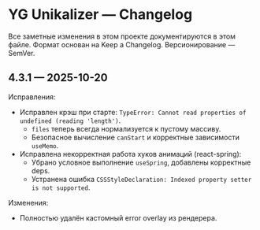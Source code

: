 # YG Unikalizer — Changelog

Все заметные изменения в этом проекте документируются в этом файле.
Формат основан на Keep a Changelog. Версионирование — SemVer.

## 4.3.1 — 2025-10-20
Исправления:
- Исправлен крэш при старте: `TypeError: Cannot read properties of undefined (reading 'length')`.
  - `files` теперь всегда нормализуется к пустому массиву.
  - Безопасное вычисление `canStart` и корректные зависимости `useMemo`.
- Исправлена некорректная работа хуков анимаций (react-spring):
  - Убрано условное выполнение `useSpring`, добавлены корректные deps.
  - Устранена ошибка `CSSStyleDeclaration: Indexed property setter is not supported`.

Изменения:
- Полностью удалён кастомный error overlay из рендерера.